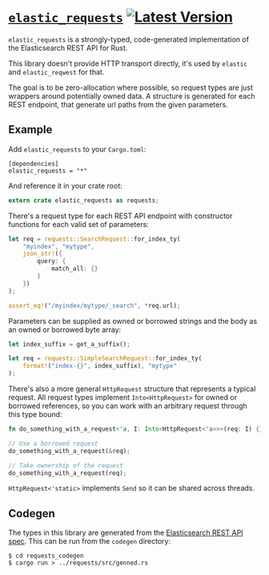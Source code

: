 # [`elastic_requests`](https://docs.rs/elastic_requests/*/elastic_requests/) [![Latest Version](https://img.shields.io/crates/v/elastic_requests.svg)](https://crates.io/crates/elastic_requests)

`elastic_requests` is a strongly-typed, code-generated implementation of the Elasticsearch REST API for Rust.

This library doesn't provide HTTP transport directly, it's used by `elastic` and `elastic_reqwest` for that.

The goal is to be zero-allocation where possible, so request types are just wrappers around potentially owned data.
A structure is generated for each REST endpoint, that generate url paths from the given parameters.

## Example

Add `elastic_requests` to your `Cargo.toml`:

```
[dependencies]
elastic_requests = "*"
```

And reference it in your crate root:

```rust
extern crate elastic_requests as requests;
```

There's a request type for each REST API endpoint with constructor functions for each valid set of parameters:

```rust
let req = requests::SearchRequest::for_index_ty(
	"myindex", "mytype", 
	json_str!({
		query: { 
			match_all: {}
		}
	})
);

assert_eq!("/myindex/mytype/_search", *req.url);
```

Parameters can be supplied as owned or borrowed strings and the body as an owned or borrowed byte array:

```rust
let index_suffix = get_a_suffix();

let req = requests::SimpleSearchRequest::for_index_ty(
	format!("index-{}", index_suffix), "mytype"
);
```

There's also a more general `HttpRequest` structure that represents a typical request.
All request types implement `Into<HttpRequest>` for owned or borrowed references, so you can work with an arbitrary request through this type bound:

```rust
fn do_something_with_a_request<'a, I: Into<HttpRequest<'a>>>(req: I) {}

// Use a borrowed request
do_something_with_a_request(&req);

// Take ownership of the request
do_something_with_a_request(req);
```

`HttpRequest<'static>` implements `Send` so it can be shared across threads.

## Codegen

The types in this library are generated from the [Elasticsearch REST API spec](https://github.com/elastic/elasticsearch/tree/master/rest-api-spec).
This can be run from the `codegen` directory:

```
$ cd requests_codegen
$ cargo run > ../requests/src/genned.rs
```
